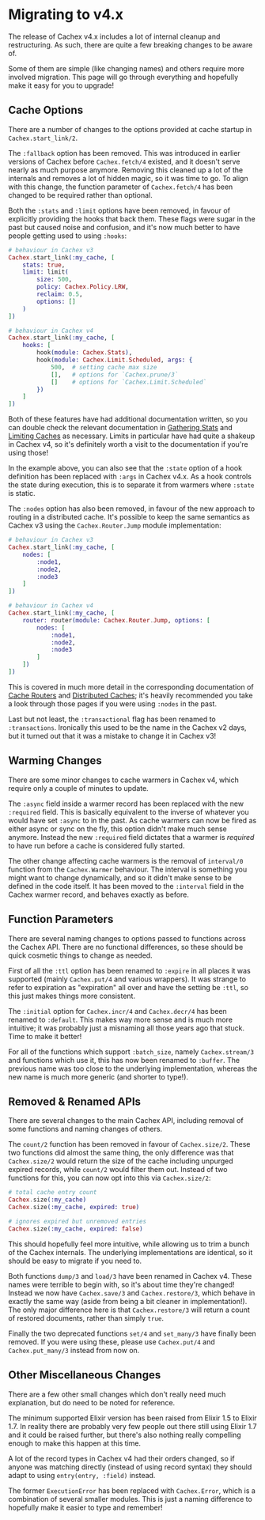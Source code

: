 # Migrating to v4.x

The release of Cachex v4.x includes a lot of internal cleanup and restructuring. As such, there are quite a few breaking changes to be aware of.

Some of them are simple (like changing names) and others require more involved migration. This page will go through everything and hopefully make it easy for you to upgrade!

## Cache Options

There are a number of changes to the options provided at cache startup in `Cachex.start_link/2`.

The `:fallback` option has been removed. This was introduced in earlier versions of Cachex before `Cachex.fetch/4` existed, and it doesn't serve nearly as much purpose anymore. Removing this cleaned up a lot of the internals and removes a lot of hidden magic, so it was time to go. To align with this change, the function parameter of `Cachex.fetch/4` has been changed to be required rather than optional.

Both the `:stats` and `:limit` options have been removed, in favour of explicitly providing the hooks that back them. These flags were sugar in the past but caused noise and confusion, and it's now much better to have people getting used to using `:hooks`:

```elixir
# behaviour in Cachex v3
Cachex.start_link(:my_cache, [
    stats: true,
    limit: limit(
        size: 500,
        policy: Cachex.Policy.LRW,
        reclaim: 0.5,
        options: []
    )
])

# behaviour in Cachex v4
Cachex.start_link(:my_cache, [
    hooks: [
        hook(module: Cachex.Stats),
        hook(module: Cachex.Limit.Scheduled, args: {
            500,  # setting cache max size
            [],   # options for `Cachex.prune/3`
            []    # options for `Cachex.Limit.Scheduled`
        })
    ]
])
```

Both of these features have had additional documentation written, so you can double check the relevant documentation in [Gathering Stats](../management/stats-gathering.md) and [Limiting Caches](../management/limiting-caches.md) as necessary. Limits in particular have had quite a shakeup in Cachex v4, so it's definitely worth a visit to the documentation if you're using those!

In the example above, you can also see that the `:state` option of a hook definition has been replaced with `:args` in Cachex v4.x. As a hook controls the state during execution, this is to separate it from warmers where `:state` is static.

The `:nodes` option has also been removed, in favour of the new approach to routing in a distributed cache. It's possible to keep the same semantics as Cachex v3 using the `Cachex.Router.Jump` module implementation:

```elixir
# behaviour in Cachex v3
Cachex.start_link(:my_cache, [
    nodes: [
        :node1,
        :node2,
        :node3
    ]
])

# behaviour in Cachex v4
Cachex.start_link(:my_cache, [
    router: router(module: Cachex.Router.Jump, options: [
        nodes: [
            :node1,
            :node2,
            :node3
        ]
    ])
])
```

This is covered in much more detail in the corresponding documentation of [Cache Routers](../routing/cache-routers.md) and [Distributed Caches](../routing/distributed-caches.md); it's heavily recommended you take a look through those pages if you were using `:nodes` in the past.

Last but not least, the `:transactional` flag has been renamed to `:transactions`. Ironically this used to be the name in the Cachex v2 days, but it turned out that it was a mistake to change it in Cachex v3!

## Warming Changes

There are some minor changes to cache warmers in Cachex v4, which require only a couple of minutes to update.

The `:async` field inside a warmer record has been replaced with the new `:required` field. This is basically equivalent to the inverse of whatever you would have set `:async` to in the past. As cache warmers can now be fired as either async or sync on the fly, this option didn't make much sense anymore. Instead the new `:required` field dictates that a warmer is _required_ to have run before a cache is considered fully started.

The other change affecting cache warmers is the removal of `interval/0` function from the `Cachex.Warmer` behaviour. The interval is something you might want to change dynamically, and so it didn't make sense to be defined in the code itself. It has been moved to the `:interval` field in the Cachex warmer record, and behaves exactly as before.

## Function Parameters

There are several naming changes to options passed to functions across the Cachex API. There are no functional differences, so these should be quick cosmetic things to change as needed.

First of all the `:ttl` option has been renamed to `:expire` in all places it was supported (mainly `Cachex.put/4` and various wrappers). It was strange to refer to expiration as "expiration" all over and have the setting be `:ttl`, so this just makes things more consistent.

The `:initial` option for `Cachex.incr/4` and `Cachex.decr/4` has been renamed to `:default`. This makes way more sense and is much more intuitive; it was probably just a misnaming all those years ago that stuck. Time to make it better!

For all of the functions which support `:batch_size`, namely `Cachex.stream/3` and functions which use it, this has now been renamed to `:buffer`. The previous name was too close to the underlying implementation, whereas the new name is much more generic (and shorter to type!).

## Removed & Renamed APIs

There are several changes to the main Cachex API, including removal of some functions and naming changes of others.

The `count/2` function has been removed in favour of `Cachex.size/2`. These two functions did almost the same thing, the only difference was that `Cachex.size/2` would return the size of the cache including unpurged expired records, while `count/2` would filter them out. Instead of two functions for this, you can now opt into this via `Cachex.size/2`:

```elixir
# total cache entry count
Cachex.size(:my_cache)
Cachex.size(:my_cache, expired: true)

# ignores expired but unremoved entries
Cachex.size(:my_cache, expired: false)
```

This should hopefully feel more intuitive, while allowing us to trim a bunch of the Cachex internals. The underlying implementations are identical, so it should be easy to migrate if you need to.

Both functions `dump/3` and `load/3` have been renamed in Cachex v4. These names were terrible to begin with, so it's about time they're changed! Instead we now have `Cachex.save/3` and `Cachex.restore/3`, which behave in exactly the same way (aside from being a bit cleaner in implementation!). The only major difference here is that `Cachex.restore/3` will return a count of restored documents, rather than simply `true`.

Finally the two deprecated functions `set/4` and `set_many/3` have finally been removed. If you were using these, please use `Cachex.put/4` and `Cachex.put_many/3` instead from now on.

## Other Miscellaneous Changes

There are a few other small changes which don't really need much explanation, but do need to be noted for reference.

The minimum supported Elixir version has been raised from Elixir 1.5 to Elixir 1.7. In reality there are probably very few people out there still using Elixir 1.7 and it could be raised further, but there's also nothing really compelling enough to make this happen at this time.

A lot of the record types in Cachex v4 had their orders changed, so if anyone was matching directly (instead of using record syntax) they should adapt to using `entry(entry, :field)` instead.

The former `ExecutionError` has been replaced with `Cachex.Error`, which is a combination of several smaller modules. This is just a naming difference to hopefully make it easier to type and remember!
